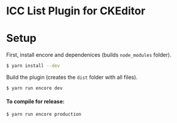 # ICC List Plugin for CKEditor

# Setup

First, install encore and dependenices (builds `node_modules` folder).

```bash
$ yarn install --dev
```

Build the plugin (creates the `dist` folder with all files).

```bash
$ yarn run encore dev
```

#### To compile for release:

```bash
$ yarn run encore production
```
